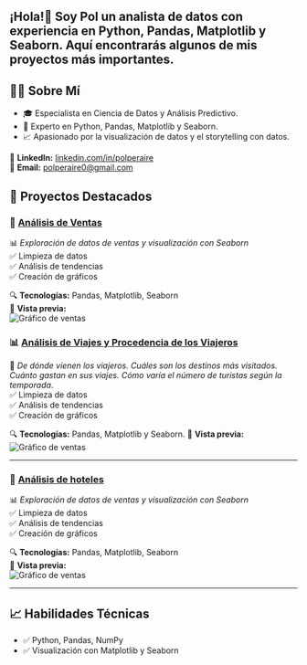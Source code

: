 ## ¡Hola!👋 Soy Pol un analista de datos con experiencia en Python, Pandas, Matplotlib y Seaborn. Aquí encontrarás algunos de mis proyectos más importantes.

## 🧑‍💻 Sobre Mí
- 🎓 Especialista en Ciencia de Datos y Análisis Predictivo.
- 🐍 Experto en Python, Pandas, Matplotlib y Seaborn.
- 📈 Apasionado por la visualización de datos y el storytelling con datos.

🔗 **LinkedIn:** [linkedin.com/in/polperaire](https://linkedin.com/in/polperaire)  
📧 **Email:** [polperaire0@gmail.com](mailto:polperaire0@gmail.com)

## 📂 Proyectos Destacados
### 🚀 [Análisis de Ventas](https://github.com/polperaire/analisis-ventas)
📊 *Exploración de datos de ventas y visualización con Seaborn*  
✅ Limpieza de datos  
✅ Análisis de tendencias  
✅ Creación de gráficos  

🔍 **Tecnologías:** Pandas, Matplotlib, Seaborn  
📸 **Vista previa:**  
![Gráfico de ventas](  )

### 📊 [Análisis de Viajes y Procedencia de los Viajeros](https://github.com/polperaire/analisis-viajes)
🚀 *De dónde vienen los viajeros. Cuáles son los destinos más visitados. Cuánto gastan en sus viajes. Cómo varía el número de turistas según la temporada*.  
✅ Limpieza de datos  
✅ Análisis de tendencias  
✅ Creación de gráficos  

🔍 **Tecnologías:** Pandas, Matplotlib y Seaborn.
📸 **Vista previa:**  
![Gráfico de ventas](  )

---

### 🚀 [Análisis de hoteles](https://github.com/polperaire/analisis-ventas)
📊 *Exploración de datos de ventas y visualización con Seaborn*  
✅ Limpieza de datos  
✅ Análisis de tendencias  
✅ Creación de gráficos  

🔍 **Tecnologías:** Pandas, Matplotlib, Seaborn  
📸 **Vista previa:**  
![Gráfico de ventas](https://via.placeholder.com/500)

---

## 📈 Habilidades Técnicas
- ✅ Python, Pandas, NumPy  
- ✅ Visualización con Matplotlib y Seaborn 

<!--
**PolPeraire/PolPeraire** is a ✨ _special_ ✨ repository because its `README.md` (this file) appears on your GitHub profile.

Here are some ideas to get you started:

- 🔭 I’m currently working on ...
- 🌱 I’m currently learning ...
- 👯 I’m looking to collaborate on ...
- 🤔 I’m looking for help with ...
- 💬 Ask me about ...
- 📫 How to reach me: ...
- 😄 Pronouns: ...
- ⚡ Fun fact: ...
-->
